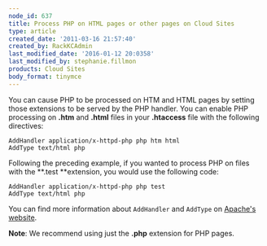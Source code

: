 ```yaml
---
node_id: 637
title: Process PHP on HTML pages or other pages on Cloud Sites
type: article
created_date: '2011-03-16 21:57:40'
created_by: RackKCAdmin
last_modified_date: '2016-01-12 20:0358'
last_modified_by: stephanie.fillmon
products: Cloud Sites
body_format: tinymce
---
```


You can cause PHP to be processed on HTM and HTML pages by setting those
extensions to be served by the PHP handler. You can enable PHP
processing on **.htm** and **.html** files in your **.htaccess** file
with the following directives:

~~~~ {.p1}
AddHandler application/x-httpd-php php htm html
AddType text/html php
~~~~

Following the preceding example, if you wanted to process PHP on files
with the **.test **extension, you would use the following code:

~~~~ {.p1}
AddHandler application/x-httpd-php php test
AddType text/html php
~~~~

You can find more information about `AddHandler` and `AddType` on
[Apache's website](http://httpd.apache.org/docs/2.0/mod/mod_mime.html).

**Note**: We recommend using just the **.php** extension for PHP pages.

